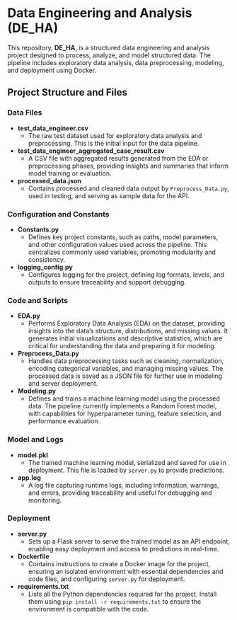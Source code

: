 # Data Engineering and Analysis (DE_HA)

This repository, **DE_HA**, is a structured data engineering and analysis project designed to process, analyze, and model structured data. The pipeline includes exploratory data analysis, data preprocessing, modeling, and deployment using Docker.

## Project Structure and Files

### Data Files
- **test_data_engineer.csv**  
  - The raw test dataset used for exploratory data analysis and preprocessing. This is the initial input for the data pipeline.
- **test_data_engineer_aggregated_case_result.csv**  
  - A CSV file with aggregated results generated from the EDA or preprocessing phases, providing insights and summaries that inform model training or evaluation.
- **processed_data.json**  
  - Contains processed and cleaned data output by `Preprocess_Data.py`, used in testing, and serving as sample data for the API.

### Configuration and Constants
- **Constants.py**  
  - Defines key project constants, such as paths, model parameters, and other configuration values used across the pipeline. This centralizes commonly used variables, promoting modularity and consistency.
- **logging_config.py**  
  - Configures logging for the project, defining log formats, levels, and outputs to ensure traceability and support debugging.

### Code and Scripts
- **EDA.py**  
  - Performs Exploratory Data Analysis (EDA) on the dataset, providing insights into the data’s structure, distributions, and missing values. It generates initial visualizations and descriptive statistics, which are critical for understanding the data and preparing it for modeling.
- **Preprocess_Data.py**  
  - Handles data preprocessing tasks such as cleaning, normalization, encoding categorical variables, and managing missing values. The processed data is saved as a JSON file for further use in modeling and server deployment.
- **Modeling.py**  
  - Defines and trains a machine learning model using the processed data. The pipeline currently implements a Random Forest model, with capabilities for hyperparameter tuning, feature selection, and performance evaluation.

### Model and Logs
- **model.pkl**  
  - The trained machine learning model, serialized and saved for use in deployment. This file is loaded by `server.py` to provide predictions.
- **app.log**  
  - A log file capturing runtime logs, including information, warnings, and errors, providing traceability and useful for debugging and monitoring.

### Deployment
- **server.py**  
  - Sets up a Flask server to serve the trained model as an API endpoint, enabling easy deployment and access to predictions in real-time.
- **Dockerfile**  
  - Contains instructions to create a Docker image for the project, ensuring an isolated environment with essential dependencies and code files, and configuring `server.py` for deployment.
- **requirements.txt**  
  - Lists all the Python dependencies required for the project. Install them using `pip install -r requirements.txt` to ensure the environment is compatible with the code.

